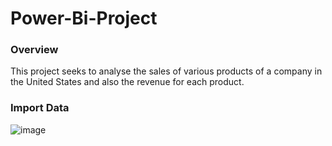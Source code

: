 # Power-Bi-Project

### Overview
This project seeks to analyse the sales of various products of a company in the United States and also the revenue for each product.

### Import Data
![image](https://github.com/DoraAgyemang/Power-Bi-Project/assets/128803445/e4f61f3a-20d2-4d52-8433-02b4337ddac1)
